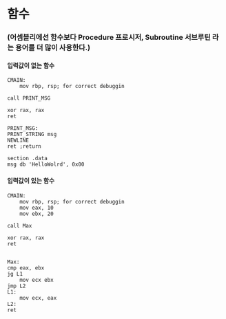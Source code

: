 # 함수
### (어셈블리에선 함수보다 Procedure 프로시저, Subroutine 서브루틴 라는 용어를 더 많이 사용한다.)

#### 입력값이 없는 함수
```Assembly
CMAIN:
    mov rbp, rsp; for correct debuggin
    
call PRINT_MSG

xor rax, rax
ret

PRINT_MSG:
PRINT_STRING msg
NEWLINE
ret ;return

section .data
msg db 'HelloWolrd', 0x00
```

#### 입력값이 있는 함수
```Assembly
CMAIN:
    mov rbp, rsp; for correct debuggin
    mov eax, 10
    mov ebx, 20
    
call Max

xor rax, rax
ret


Max:
cmp eax, ebx
jg L1
    mov ecx ebx    
jmp L2
L1:
    mov ecx, eax
L2:
ret
```
